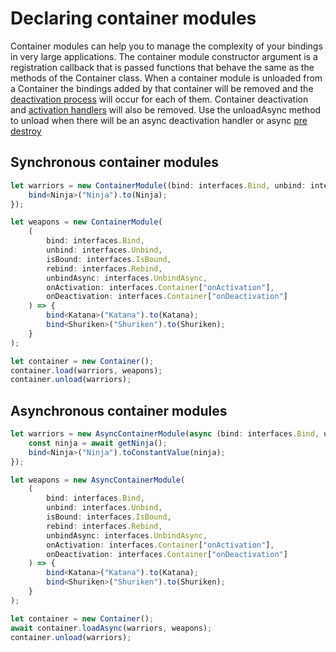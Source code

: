 # Declaring container modules

Container modules can help you to manage the complexity of your bindings in very large applications.
The container module constructor argument is a registration callback that is passed functions that behave the same as
the methods of the Container class.
When a container module is unloaded from a Container the bindings added by that container will be removed and the [deactivation process](https://github.com/inversify/InversifyJS/blob/master/wiki/deactivation_handler.md) will occur for each of them.  Container deactivation and [activation handlers](https://github.com/inversify/InversifyJS/blob/master/wiki/activation_handler.md) will also be removed.
Use the unloadAsync method to unload when there will be an async deactivation handler or async [pre destroy](https://github.com/inversify/InversifyJS/blob/master/wiki/pre_destroy.md) 

## Synchronous container modules

```ts
let warriors = new ContainerModule((bind: interfaces.Bind, unbind: interfaces.Unbind) => {
    bind<Ninja>("Ninja").to(Ninja);
});

let weapons = new ContainerModule(
    (
        bind: interfaces.Bind,
        unbind: interfaces.Unbind,
        isBound: interfaces.IsBound,
        rebind: interfaces.Rebind,
        unbindAsync: interfaces.UnbindAsync,
        onActivation: interfaces.Container["onActivation"],
        onDeactivation: interfaces.Container["onDeactivation"]
    ) => {
        bind<Katana>("Katana").to(Katana);
        bind<Shuriken>("Shuriken").to(Shuriken);
    }
);

let container = new Container();
container.load(warriors, weapons);
container.unload(warriors);
```

## Asynchronous container modules

```ts
let warriors = new AsyncContainerModule(async (bind: interfaces.Bind, unbind: interfaces.Unbind) => {
    const ninja = await getNinja();
    bind<Ninja>("Ninja").toConstantValue(ninja);
});

let weapons = new AsyncContainerModule(
    (
        bind: interfaces.Bind,
        unbind: interfaces.Unbind,
        isBound: interfaces.IsBound,
        rebind: interfaces.Rebind,
        unbindAsync: interfaces.UnbindAsync,
        onActivation: interfaces.Container["onActivation"],
        onDeactivation: interfaces.Container["onDeactivation"]
    ) => {
        bind<Katana>("Katana").to(Katana);
        bind<Shuriken>("Shuriken").to(Shuriken);
    }
);

let container = new Container();
await container.loadAsync(warriors, weapons);
container.unload(warriors);
```
